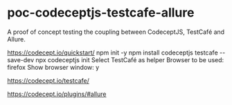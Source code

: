 # poc-codeceptjs-testcafe-allure
 A proof of concept testing the coupling between CodeceptJS, TestCafé and Allure.
 
 https://codecept.io/quickstart/
 npm init -y
 npm install codeceptjs testcafe --save-dev
 npx codeceptjs init
    Select TestCafé as helper
    Browser to be used: firefox
    Show browser window: y
 
 https://codecept.io/testcafe/
 
 https://codecept.io/plugins/#allure
